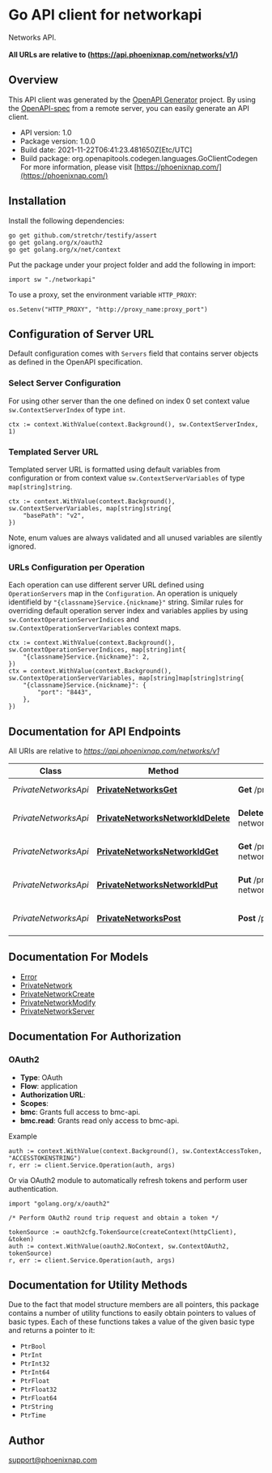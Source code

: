 # Go API client for networkapi

Networks API. </br></br>**All URLs are relative to (https://api.phoenixnap.com/networks/v1/)**

## Overview
This API client was generated by the [OpenAPI Generator](https://openapi-generator.tech) project.  By using the [OpenAPI-spec](https://www.openapis.org/) from a remote server, you can easily generate an API client.

- API version: 1.0
- Package version: 1.0.0
- Build date: 2021-11-22T06:41:23.481650Z[Etc/UTC]
- Build package: org.openapitools.codegen.languages.GoClientCodegen
For more information, please visit [https://phoenixnap.com/](https://phoenixnap.com/)

## Installation

Install the following dependencies:

```shell
go get github.com/stretchr/testify/assert
go get golang.org/x/oauth2
go get golang.org/x/net/context
```

Put the package under your project folder and add the following in import:

```golang
import sw "./networkapi"
```

To use a proxy, set the environment variable `HTTP_PROXY`:

```golang
os.Setenv("HTTP_PROXY", "http://proxy_name:proxy_port")
```

## Configuration of Server URL

Default configuration comes with `Servers` field that contains server objects as defined in the OpenAPI specification.

### Select Server Configuration

For using other server than the one defined on index 0 set context value `sw.ContextServerIndex` of type `int`.

```golang
ctx := context.WithValue(context.Background(), sw.ContextServerIndex, 1)
```

### Templated Server URL

Templated server URL is formatted using default variables from configuration or from context value `sw.ContextServerVariables` of type `map[string]string`.

```golang
ctx := context.WithValue(context.Background(), sw.ContextServerVariables, map[string]string{
	"basePath": "v2",
})
```

Note, enum values are always validated and all unused variables are silently ignored.

### URLs Configuration per Operation

Each operation can use different server URL defined using `OperationServers` map in the `Configuration`.
An operation is uniquely identifield by `"{classname}Service.{nickname}"` string.
Similar rules for overriding default operation server index and variables applies by using `sw.ContextOperationServerIndices` and `sw.ContextOperationServerVariables` context maps.

```
ctx := context.WithValue(context.Background(), sw.ContextOperationServerIndices, map[string]int{
	"{classname}Service.{nickname}": 2,
})
ctx = context.WithValue(context.Background(), sw.ContextOperationServerVariables, map[string]map[string]string{
	"{classname}Service.{nickname}": {
		"port": "8443",
	},
})
```

## Documentation for API Endpoints

All URIs are relative to *https://api.phoenixnap.com/networks/v1*

Class | Method | HTTP request | Description
------------ | ------------- | ------------- | -------------
*PrivateNetworksApi* | [**PrivateNetworksGet**](docs/PrivateNetworksApi.md#privatenetworksget) | **Get** /private-networks | List Private Networks.
*PrivateNetworksApi* | [**PrivateNetworksNetworkIdDelete**](docs/PrivateNetworksApi.md#privatenetworksnetworkiddelete) | **Delete** /private-networks/{privateNetworkId} | Delete a Private Network.
*PrivateNetworksApi* | [**PrivateNetworksNetworkIdGet**](docs/PrivateNetworksApi.md#privatenetworksnetworkidget) | **Get** /private-networks/{privateNetworkId} | Get a Private Network.
*PrivateNetworksApi* | [**PrivateNetworksNetworkIdPut**](docs/PrivateNetworksApi.md#privatenetworksnetworkidput) | **Put** /private-networks/{privateNetworkId} | Update a Private Network.
*PrivateNetworksApi* | [**PrivateNetworksPost**](docs/PrivateNetworksApi.md#privatenetworkspost) | **Post** /private-networks | Create a Private Network.


## Documentation For Models

 - [Error](docs/Error.md)
 - [PrivateNetwork](docs/PrivateNetwork.md)
 - [PrivateNetworkCreate](docs/PrivateNetworkCreate.md)
 - [PrivateNetworkModify](docs/PrivateNetworkModify.md)
 - [PrivateNetworkServer](docs/PrivateNetworkServer.md)


## Documentation For Authorization



### OAuth2


- **Type**: OAuth
- **Flow**: application
- **Authorization URL**: 
- **Scopes**: 
 - **bmc**: Grants full access to bmc-api.
 - **bmc.read**: Grants read only access to bmc-api.

Example

```golang
auth := context.WithValue(context.Background(), sw.ContextAccessToken, "ACCESSTOKENSTRING")
r, err := client.Service.Operation(auth, args)
```

Or via OAuth2 module to automatically refresh tokens and perform user authentication.

```golang
import "golang.org/x/oauth2"

/* Perform OAuth2 round trip request and obtain a token */

tokenSource := oauth2cfg.TokenSource(createContext(httpClient), &token)
auth := context.WithValue(oauth2.NoContext, sw.ContextOAuth2, tokenSource)
r, err := client.Service.Operation(auth, args)
```


## Documentation for Utility Methods

Due to the fact that model structure members are all pointers, this package contains
a number of utility functions to easily obtain pointers to values of basic types.
Each of these functions takes a value of the given basic type and returns a pointer to it:

* `PtrBool`
* `PtrInt`
* `PtrInt32`
* `PtrInt64`
* `PtrFloat`
* `PtrFloat32`
* `PtrFloat64`
* `PtrString`
* `PtrTime`

## Author

support@phoenixnap.com

